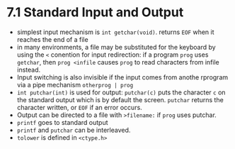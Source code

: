 # 7.1 Standard Input and Output

- simplest input mechanism is `int getchar(void)`. returns `EOF` when it reaches the end of a file
- in many environments, a file may be substituted for the keyboard by using the `<` conention for input redirection: if a program `prog` uses `getchar`, then `prog <infile` causes `prog` to read characters from infile instead.
- Input switching is also invisible if the input comes from anothe rprogram via a pipe mechanism `otherprog | prog`
- `int putchar(int)` is used for output: `putchar(c)` puts the character `c` on the standard output which is by default the screen. `putchar` returns the character written, or `EOF` if an error occurs.
- Output can be directed to a file with `>filename:` if `prog` uses putchar.
- `printf` goes to standard output
- `printf` and `putchar` can be interleaved.
- `tolower` is defined in `<ctype.h>`
